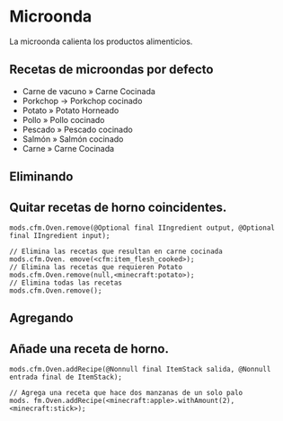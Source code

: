 # Microonda

La microonda calienta los productos alimenticios.

## Recetas de microondas por defecto

- Carne de vacuno » Carne Cocinada
- Porkchop -> Porkchop cocinado
- Potato » Potato Horneado
- Pollo » Pollo cocinado
- Pescado » Pescado cocinado
- Salmón » Salmón cocinado
- Carne » Carne Cocinada

## Eliminando

## Quitar recetas de horno coincidentes.

```zenscript
mods.cfm.Oven.remove(@Optional final IIngredient output, @Optional final IIngredient input);

// Elimina las recetas que resultan en carne cocinada
mods.cfm.Oven. emove(<cfm:item_flesh_cooked>);
// Elimina las recetas que requieren Potato
mods.cfm.Oven.remove(null,<minecraft:potato>);
// Elimina todas las recetas
mods.cfm.Oven.remove();
```

## Agregando

## Añade una receta de horno.

```zenscript
mods.cfm.Oven.addRecipe(@Nonnull final ItemStack salida, @Nonnull entrada final de ItemStack);

// Agrega una receta que hace dos manzanas de un solo palo
mods. fm.Oven.addRecipe(<minecraft:apple>.withAmount(2),<minecraft:stick>);
```